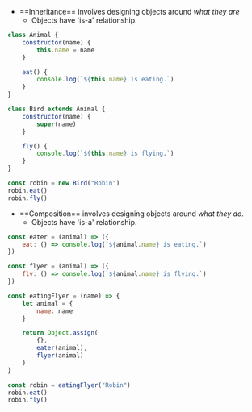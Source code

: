 - ==Inheritance== involves designing objects around *what they are* 
    - Objects have 'is-a' relationship.

```js
class Animal {
    constructor(name) {
        this.name = name
    }

    eat() {
        console.log(`${this.name} is eating.`)
    }
}

class Bird extends Animal {
    constructor(name) {
        super(name)
    }

    fly() {
        console.log(`${this.name} is flying.`)
    }
}

const robin = new Bird("Robin")
robin.eat()
robin.fly()
```

- ==Composition== involves designing objects around *what they do*.
    - Objects have 'is-a' relationship.

```js
const eater = (animal) => ({
    eat: () => console.log(`${animal.name} is eating.`)
})

const flyer = (animal) => ({
    fly: () => console.log(`${animal.name} is flying.`)
})

const eatingFlyer = (name) => {
    let animal = {
        name: name
    }

    return Object.assign(
        {},
        eater(animal),
        flyer(animal)
    )
}

const robin = eatingFlyer("Robin")
robin.eat()
robin.fly()
```